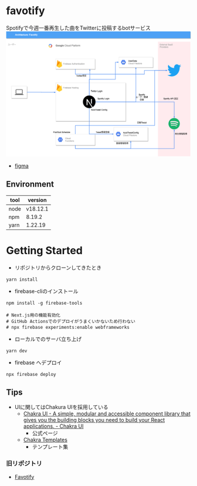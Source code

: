 # favotify
Spotifyで今週一番再生した曲をTwitterに投稿するbotサービス
![](docs/archtecture.drawio.png)

- [figma](https://www.figma.com/file/XdjEpS4faSqNDM9P2t1HgM/Favotify?node-id=0%3A1&t=NVLU2ZiJAaHxK22o-1)

## Environment
|tool|version|
|--|--|
|node|v18.12.1|
|npm|8.19.2|
|yarn|1.22.19|

# Getting Started

- リポジトリからクローンしてきたとき
```bash:
yarn install
```

- firebase-cliのインストール
```bash:
npm install -g firebase-tools

# Next.js用の機能有効化
# GitHub Actionsでのデプロイがうまくいかないため行わない
# npx firebase experiments:enable webframeworks
```

- ローカルでのサーバ立ち上げ
```bash:
yarn dev
```

- firebase へデプロイ
```bash:
npx firebase deploy
```

## Tips
- UIに関してはChakura UIを採用している
  - [Chakra UI - A simple, modular and accessible component library that gives you the building blocks you need to build your React applications. - Chakra UI](https://chakra-ui.com/)
    - 公式ページ
  - [Chakra Templates](https://chakra-templates.dev/)
    - テンプレート集

### 旧リポジトリ

- [Favotify](https://github.com/klsh1tt/Favotify)

